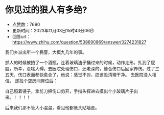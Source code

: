 # 你见过的狠人有多绝?
- 点赞数：7690
- 更新时间：2023年11月03日15时43分06秒
- 回答url：https://www.zhihu.com/question/538690869/answer/3274231827
<body>
 <p data-pid="-P2RAQyG">我们乡派出所一个民警，大概九几年的事。</p>
 <p data-pid="h9bGJGIX">抓人的时候被拍了一个酒瓶，连着玻璃渣子捅过来的时候，动作走形，扎到了屁股，所幸，没啥大碍。去医院处理伤口，还老深的，缝合伤口后回家养伤。过了三五天，伤口表面都快愈合了，他说：感觉不对，应该没清理干净。 去医院没人相信。 遂找个空房间床位后：</p>
 <p data-pid="6aKkTwIk">自己照着镜子，拿剪刀把伤口剪开，手指头探进去摸出个小玻璃片子出来。！！！！</p>
 <p data-pid="wY8ylrTV">后来我们那不管大小混混，看见他都低头贴墙走。</p>
</body>